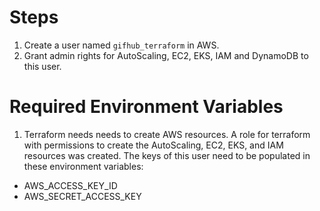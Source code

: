 # Steps
1. Create a user named `gifhub_terraform` in AWS.
2. Grant admin rights for AutoScaling, EC2, EKS, IAM and DynamoDB to this user.

# Required Environment Variables
1. Terraform needs needs to create AWS resources. A role for terraform with permissions to create the AutoScaling, EC2, EKS, and IAM resources was created. The keys of this user need to be populated in these environment variables:

- AWS_ACCESS_KEY_ID
- AWS_SECRET_ACCESS_KEY